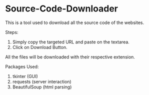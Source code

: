 # Source-Code-Downloader

This is a tool used to download all the source code of the websites.

Steps:
1) Simply copy the targeted URL and paste on the textarea.<br>
2) Click on Download Button. <br>

All the files will be downloaded with their respective extension.<br>

Packages Used:
1) tkinter (GUI)
2) requests (server interaction)
3) BeautifulSoup (html parsing)





